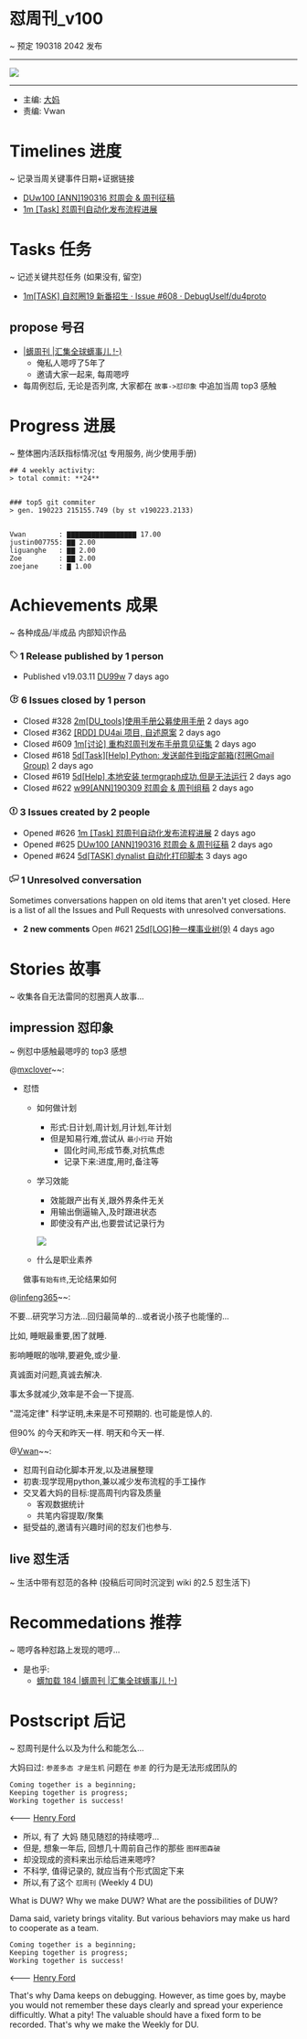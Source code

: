 # 怼周刊_v100
~ 预定 190318 2042 发布

-----------------------------------------


![](https://ipic.zoomquiet.top/2019-05-21-100w_poem.jpeg)


-----------------------------------------

- 主编: [大妈](http://du.zoomquiet.io/2014-02/ac0-zq/)
- 责编: Vwan


# Timelines 进度 
~ 记录当周关键事件日期+证据链接

- [DUw100 [ANN]190316 怼周会 & 周刊征稿](https://github.com/DebugUself/du4proto/issues/625)
- [1m [Task] 怼周刊自动化发布流程进展](https://github.com/DebugUself/du4proto/issues/626)

# Tasks 任务 
~ 记述关键共怼任务 (如果没有, 留空)

- [1m[TASK] 自怼圈19 新番招生 · Issue #608 · DebugUself/du4proto](https://github.com/DebugUself/du4proto/issues/608)

## propose 号召

- [|蠎周刊 |汇集全球蠎事儿 !-)](http://weekly.pychina.org/archives.html)
    + 俺私人嗯哼了5年了
    + 邀请大家一起来, 每周嗯哼
- 每周例怼后, 无论是否列席, 大家都在 `故事->怼印象` 中追加当周 top3 感触


# Progress 进展 
~ 整体圈内活跃指标情况([st](https://github.com/DebugUself/du4proto/tree/DU_tools/st) 专用服务, 尚少使用手册)

    ## 4 weekly activity:
    > total commit: **24**
    
    
    ### top5 git commiter
    > gen. 190223 215155.749 (by st v190223.2133)
    
    
    Vwan        : ▇▇▇▇▇▇▇▇▇▇▇▇▇▇▇▇▇ 17.00
    justin007755: ▇▇ 2.00 
    liguanghe   : ▇▇ 2.00 
    Zoe         : ▇▇ 2.00 
    zoejane     : ▇ 1.00 





# Achievements 成果 
~ 各种成品/半成品 内部知识作品

<div class="pulse-sections">
      <div id="releases" class="pulse-section">
    <h3 class="conversation-list-heading" id="published-releases">
      <span class="inner">
        <svg class="octicon octicon-tag" viewBox="0 0 14 16" version="1.1" width="14" height="16" aria-hidden="true"><path fill-rule="evenodd" d="M7.73 1.73C7.26 1.26 6.62 1 5.96 1H3.5C2.13 1 1 2.13 1 3.5v2.47c0 .66.27 1.3.73 1.77l6.06 6.06c.39.39 1.02.39 1.41 0l4.59-4.59a.996.996 0 0 0 0-1.41L7.73 1.73zM2.38 7.09c-.31-.3-.47-.7-.47-1.13V3.5c0-.88.72-1.59 1.59-1.59h2.47c.42 0 .83.16 1.13.47l6.14 6.13-4.73 4.73-6.13-6.15zM3.01 3h2v2H3V3h.01z"></path></svg>
        <span class="text-emphasized">1</span> Release
        published by <span class="text-emphasized">1</span> person
      </span>
    </h3>
    <ul class="simple-conversation-list varied-states">
      <li>
        <span class="State State--green">Published</span>
        <span class="num">v19.03.11</span>
        <a href="/DebugUself/du4proto/releases/tag/v19.03.11" class="title">DU99w</a>
        <relative-time datetime="2019-03-11T15:17:44Z" title="2019年3月11日 GMT+8 下午11:17">7 days ago</relative-time>
      </li>
    </ul>
</div>
 <div id="issues" class="pulse-section">
    <h3 class="conversation-list-heading" id="closed-issues">
      <span class="inner">
        <svg class="octicon octicon-issue-closed" viewBox="0 0 16 16" version="1.1" width="16" height="16" aria-hidden="true"><path fill-rule="evenodd" d="M7 10h2v2H7v-2zm2-6H7v5h2V4zm1.5 1.5l-1 1L12 9l4-4.5-1-1L12 7l-1.5-1.5zM8 13.7A5.71 5.71 0 0 1 2.3 8c0-3.14 2.56-5.7 5.7-5.7 1.83 0 3.45.88 4.5 2.2l.92-.92A6.947 6.947 0 0 0 8 1C4.14 1 1 4.14 1 8s3.14 7 7 7 7-3.14 7-7l-1.52 1.52c-.66 2.41-2.86 4.19-5.48 4.19v-.01z"></path></svg>
        <span class="text-emphasized">6</span> Issues
        closed by <span class="text-emphasized">1</span> person
      </span>
    </h3>
    <ul class="simple-conversation-list varied-states">
      <li>
        <span class="State State--red">Closed</span>
        <span class="num">#328</span>
        <a href="/DebugUself/du4proto/issues/328" class="title">2m[DU_tools]使用手册公募使用手册</a>
        <relative-time datetime="2019-03-16T11:58:44Z" title="2019年3月16日 GMT+8 下午7:58">2 days ago</relative-time>
      </li>
      <li>
        <span class="State State--red">Closed</span>
        <span class="num">#362</span>
        <a href="/DebugUself/du4proto/issues/362" class="title">[RDD] DU4ai 项目, 自述原案</a>
        <relative-time datetime="2019-03-16T11:58:35Z" title="2019年3月16日 GMT+8 下午7:58">2 days ago</relative-time>
      </li>
      <li>
        <span class="State State--red">Closed</span>
        <span class="num">#609</span>
        <a href="/DebugUself/du4proto/issues/609" class="title">1m[讨论] 重构怼周刊发布手册意见征集</a>
        <relative-time datetime="2019-03-16T11:58:26Z" title="2019年3月16日 GMT+8 下午7:58">2 days ago</relative-time>
      </li>
      <li>
        <span class="State State--red">Closed</span>
        <span class="num">#618</span>
        <a href="/DebugUself/du4proto/issues/618" class="title">5d[Task][Help] Python: 发送邮件到指定邮箱(怼圈Gmail Group)</a>
        <relative-time datetime="2019-03-16T11:58:02Z" title="2019年3月16日 GMT+8 下午7:58">2 days ago</relative-time>
      </li>
      <li>
        <span class="State State--red">Closed</span>
        <span class="num">#619</span>
        <a href="/DebugUself/du4proto/issues/619" class="title">5d[Help] 本地安装 termgraph成功,但是无法运行</a>
        <relative-time datetime="2019-03-16T11:57:55Z" title="2019年3月16日 GMT+8 下午7:57">2 days ago</relative-time>
      </li>
      <li>
        <span class="State State--red">Closed</span>
        <span class="num">#622</span>
        <a href="/DebugUself/du4proto/issues/622" class="title">w99[ANN]190309 怼周会 &amp; 周刊组稿</a>
        <relative-time datetime="2019-03-16T11:57:35Z" title="2019年3月16日 GMT+8 下午7:57">2 days ago</relative-time>
      </li>
    </ul>
    <h3 class="conversation-list-heading" id="new-issues">
      <span class="inner">
        <svg class="octicon octicon-issue-opened" viewBox="0 0 14 16" version="1.1" width="14" height="16" aria-hidden="true"><path fill-rule="evenodd" d="M7 2.3c3.14 0 5.7 2.56 5.7 5.7s-2.56 5.7-5.7 5.7A5.71 5.71 0 0 1 1.3 8c0-3.14 2.56-5.7 5.7-5.7zM7 1C3.14 1 0 4.14 0 8s3.14 7 7 7 7-3.14 7-7-3.14-7-7-7zm1 3H6v5h2V4zm0 6H6v2h2v-2z"></path></svg>
        <span class="text-emphasized">3</span> Issues
        created by <span class="text-emphasized">2</span> people
      </span>
    </h3>
    <ul class="simple-conversation-list varied-states">
      <li>
        <span class="State State--green">Opened</span>
        <span class="num">#626</span>
        <a href="/DebugUself/du4proto/issues/626" class="title">1m [Task] 怼周刊自动化发布流程进展</a>
        <relative-time datetime="2019-03-16T08:01:43Z" title="2019年3月16日 GMT+8 下午4:01">2 days ago</relative-time>
      </li>
      <li>
        <span class="State State--green">Opened</span>
        <span class="num">#625</span>
        <a href="/DebugUself/du4proto/issues/625" class="title">DUw100 [ANN]190316 怼周会 &amp; 周刊征稿</a>
        <relative-time datetime="2019-03-16T05:07:31Z" title="2019年3月16日 GMT+8 下午1:07">2 days ago</relative-time>
      </li>
      <li>
        <span class="State State--green">Opened</span>
        <span class="num">#624</span>
        <a href="/DebugUself/du4proto/issues/624" class="title">5d[TASK] dynalist 自动化打印脚本</a>
        <relative-time datetime="2019-03-15T07:32:54Z" title="2019年3月15日 GMT+8 下午3:32">3 days ago</relative-time>
      </li>
    </ul>
</div>
   <div id="active_discussions" class="pulse-section">
  <h3 class="conversation-list-heading">
    <span class="inner">
      <svg class="octicon octicon-comment-discussion" viewBox="0 0 16 16" version="1.1" width="16" height="16" aria-hidden="true"><path fill-rule="evenodd" d="M15 1H6c-.55 0-1 .45-1 1v2H1c-.55 0-1 .45-1 1v6c0 .55.45 1 1 1h1v3l3-3h4c.55 0 1-.45 1-1V9h1l3 3V9h1c.55 0 1-.45 1-1V2c0-.55-.45-1-1-1zM9 11H4.5L3 12.5V11H1V5h4v3c0 .55.45 1 1 1h3v2zm6-3h-2v1.5L11.5 8H6V2h9v6z"></path></svg>
      <span class="text-emphasized">1</span>
      Unresolved conversation
    </span>
  </h3>
  <p>
    Sometimes conversations happen on old items that aren't yet closed.
    Here is a list of all the Issues and Pull Requests with unresolved
    conversations.
  </p>
  <ul class="simple-conversation-list varied-states">
    <li>
      <strong class="meta">2 new comments</strong>
      <span class="State State--green">Open</span>
      <span class="num">#621</span>
      <a href="https://github.com/DebugUself/du4proto/issues/621" class="title">25d[LOG]种一棵事业树(9)</a>
      <relative-time datetime="2019-03-14T06:44:13Z" title="2019年3月14日 GMT+8 下午2:44">4 days ago</relative-time>
    </li>
  </ul>
</div>
  </div>
      
# Stories 故事 
~ 收集各自无法雷同的怼圈真人故事...

## impression 怼印象 
~ 例怼中感触最嗯哼的 top3 感想

@[mxclover](https://github.com/DebugUself/du4proto/issues/625#issuecomment-473779021)~~:

 - 怼悟

     - 如何做计划
        - 形式:日计划,周计划,月计划,年计划
        - 但是知易行难,尝试从 `最小行动` 开始
            + 固化时间,形成节奏,对抗焦虑
            + 记录下来:进度,用时,备注等

    - 学习效能
        - 效能跟产出有关,跟外界条件无关
        - 用输出倒逼输入,及时跟进状态
        - 即使没有产出,也要尝试记录行为

        ![](https://ws1.sinaimg.cn/large/006tKfTcgy1g16w6eo0awj30go08cmx9.jpg)

    - 什么是职业素养
    
    做事`有始有终`,无论结果如何


@[linfeng365](https://github.com/DebugUself/du4proto/issues/625#issuecomment-473568727)~~:

不要...研究学习方法...回归最简单的...或者说小孩子也能懂的...

比如, 睡眠最重要,困了就睡. 

影响睡眠的咖啡,要避免,或少量. 

真诚面对问题,真诚去解决. 

事太多就减少,效率是不会一下提高. 

"混沌定律" 科学证明,未来是不可预期的. 也可能是惊人的. 

但90% 的今天和昨天一样. 明天和今天一样. 


@[Vwan](https://github.com/DebugUself/du4proto/issues/625#issuecomment-473537115)~~:

- 怼周刊自动化脚本开发,以及进展整理
- 初衷:现学现用python,兼以减少发布流程的手工操作
- 交叉着大妈的目标:提高周刊内容及质量
	- 客观数据统计
	- 共笔内容提取/聚集
- 挺受益的,邀请有兴趣时间的怼友们也参与. 


## live 怼生活
~ 生活中带有怼范的各种 (投稿后可同时沉淀到 wiki 的2.5 怼生活下)



# Recommedations 推荐 
~ 嗯哼各种怼路上发现的嗯哼...

- 是也乎:
    + [蠎加载 184 |蠎周刊 |汇集全球蠎事儿 !-)](http://weekly.pychina.org/importpython/importpython-184.html)


# Postscript 后记 
~ 怼周刊是什么以及为什么和能怎么...

大妈曰过: `参差多态 才是生机`
问题在 `参差` 的行为是无法形成团队的

    Coming together is a beginning; 
    Keeping together is progress; 
    Working together is success!

<--- [Henry Ford](https://www.brainyquote.com/quotes/quotes/h/henryford121997.html)

- 所以, 有了 大妈 随见随怼的持续嗯哼...
- 但是, 想象一年后, 回想几十周前自己作的那些 `图样图森破` 
- 却没现成的资料来出示给后进来嗯哼?
- 不科学, 值得记录的, 就应当有个形式固定下来
- 所以,有了这个 `怼周刊` (Weekly 4 DU)

What is DUW?
Why we make DUW?
What are the possibilities of DUW?

Dama said, variety brings vitality.
But various behaviors may make us hard to cooperate as a team.

    Coming together is a beginning; 
    Keeping together is progress; 
    Working together is success!

<--- [Henry Ford](https://www.brainyquote.com/quotes/quotes/h/henryford121997.html)

That's why Dama keeps on debugging.
However, as time goes by, maybe you would not remember these days clearly and spread your experience difficultly.
What a pity!
The valuable should have a fixed form to be recorded.
That's why we make the Weekly for DU.

